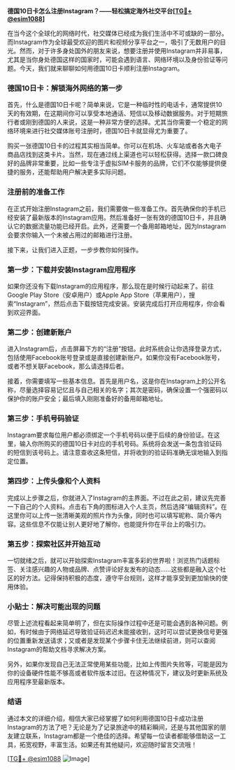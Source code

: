 **德国10日卡怎么注册Instagram？——轻松搞定海外社交平台[[TG💪+ @esim1088](https://t.me/s/esim1088)]**

在当今这个全球化的网络时代，社交媒体已经成为我们生活中不可或缺的一部分。而Instagram作为全球最受欢迎的图片和视频分享平台之一，吸引了无数用户的目光。然而，对于许多身处国外的朋友来说，想要注册并使用Instagram并非易事，尤其是当你身处德国这样的国家时，可能会遇到语言、网络环境以及身份验证等问题。今天，我们就来聊聊如何用德国10日卡顺利注册Instagram。

### 德国10日卡：解锁海外网络的第一步

首先，什么是德国10日卡呢？简单来说，它是一种临时性的电话卡，通常提供10天的有效期，在这期间你可以享受本地通话、短信以及移动数据服务。对于短期旅行者或刚到德国的人来说，这是一种非常方便的选择。尤其当你需要一个稳定的网络环境来进行社交媒体账号注册时，德国10日卡就显得尤为重要了。

购买一张德国10日卡的过程其实相当简单。你可以在机场、火车站或者各大电子商品店找到这类卡片。当然，现在通过线上渠道也可以轻松获得。选择一款口碑良好的品牌非常重要，比如一些专注于虚拟SIM卡服务的品牌，它们不仅能够提供便捷的服务，还能帮助用户解决更多实际问题。

### 注册前的准备工作

在正式开始注册Instagram之前，我们需要做一些准备工作。首先确保你的手机已经安装了最新版本的Instagram应用。然后准备好一张有效的德国10日卡，并且确认它的数据流量功能已经开启。此外，还需要一个备用邮箱地址，因为Instagram会要求你输入一个未被占用过的邮箱进行注册。

接下来，让我们进入正题，一步步教你如何操作。

### 第一步：下载并安装Instagram应用程序

如果你还没有下载Instagram的应用程序，那么现在是时候行动起来了。前往Google Play Store（安卓用户）或Apple App Store（苹果用户），搜索“Instagram”，然后点击下载按钮完成安装。安装完成后打开应用程序，你会看到欢迎界面。

### 第二步：创建新账户

进入Instagram后，点击屏幕下方的“注册”按钮。此时系统会让你选择登录方式，包括使用Facebook账号登录或是直接创建新账户。如果你没有Facebook账号，或者不想关联Facebook，那么请选择后者。

接着，你需要填写一些基本信息。首先是用户名，这是你在Instagram上的公开名称，尽量选择容易记忆且与自己相关的名字；其次是密码，确保设置一个强密码以保护你的账户安全；最后填入刚刚准备好的备用邮箱地址。

### 第三步：手机号码验证

Instagram要求每位用户都必须绑定一个手机号码以便于后续的身份验证。在这里，输入你所购买的德国10日卡对应的手机号码。系统将会发送一条包含验证码的短信到该号码上。请注意查收这条短信，并将收到的验证码准确无误地输入到指定位置。

### 第四步：上传头像和个人资料

完成以上步骤之后，你就进入了Instagram的主界面。不过在此之前，建议先完善一下自己的个人资料。点击右下角的图标进入个人主页，然后选择“编辑资料”。在这里你可以上传一张清晰美观的照片作为头像，同时也可以填写昵称、简介等内容。这些信息不仅能让别人更好地了解你，也能提升你在平台上的吸引力。

### 第五步：探索社区并开始互动

一切就绪之后，就可以开始探索Instagram丰富多彩的世界啦！浏览热门话题标签、关注感兴趣的人物或品牌、点赞评论好友发布的动态……这些都是融入这个社区的好方法。记得保持积极的态度，遵守平台规则，这样才能享受到更加愉快的使用体验。

### 小贴士：解决可能出现的问题

尽管上述流程看起来简单明了，但在实际操作过程中还是可能会遇到各种问题。例如，有时候由于网络延迟导致验证码迟迟未能接收到，这时可以尝试更换信号更强的位置重新发送请求；又或者是发现某个步骤卡住无法继续前进，则可以查阅Instagram的帮助文档寻求解决方案。

另外，如果你发现自己无法正常使用某些功能，比如上传图片失败等，可能是因为你的设备硬件性能不够高或者软件版本过旧。在这种情况下，建议及时更新系统及应用程序至最新版本。

### 结语

通过本文的详细介绍，相信大家已经掌握了如何利用德国10日卡成功注册Instagram的方法了吧？无论是为了记录旅途中的精彩瞬间，还是与其他国家的朋友建立联系，Instagram都是一个绝佳的选择。希望每一位读者都能够借助这一工具，拓宽视野，丰富生活。如果还有其他疑问，欢迎随时留言交流哦！

[[TG💪+ @esim1088](https://t.me/s/esim1088) ![Image](https://i.postimg.cc/4NQfJmqS/Snipaste-2025-05-13-00-14-12.png)]